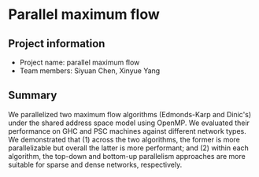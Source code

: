 # Parallel maximum flow

## Project information

- Project name: parallel maximum flow
- Team members: Siyuan Chen, Xinyue Yang

## Summary

We parallelized two maximum flow algorithms
(Edmonds-Karp and Dinic's)
under the shared address space model using OpenMP.
We evaluated their performance on GHC and PSC machines against different network
types.
We demonstrated that (1) across the two algorithms,
the former is more parallelizable but overall the latter is more performant;
and (2) within each algorithm,
the top-down and bottom-up parallelism approaches are more suitable for sparse
and dense networks,
respectively.
